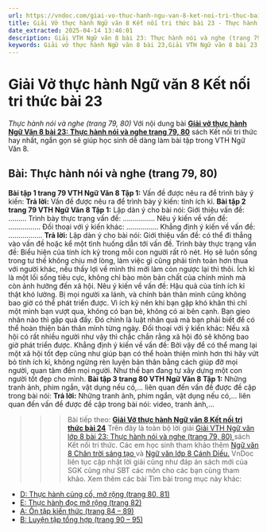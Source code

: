 ```yaml
---
url: https://vndoc.com/giai-vo-thuc-hanh-ngu-van-8-ket-noi-tri-thuc-bai-23-319895
title: Giải Vở thực hành Ngữ văn 8 Kết nối tri thức bài 23 - Thực hành nói và nghe (trang 79, 80) - VnDoc.com
date_extracted: 2025-04-14 13:46:01
description: Giải VTH Ngữ văn 8 bài 23: Thực hành nói và nghe (trang 79, 80)  sách Kết nối tri thức có đáp án chi tiết cho các bạn cùng tham khảo.
keywords: Giải vở thực hành Ngữ văn 8 bài 23,Giải VTH Ngữ văn 8 bài 23 Kết nối tri thức,Giải vở thực hành Ngữ văn KNTT lớp 8,Ngữ văn lớp 8,Ngữ văn lớp 8 Kết nối tri thức,giải vở thực hành Ngữ văn lớp 8,bài Thực hành nói và nghe (trang 79,80)
---
```


# Giải Vở thực hành Ngữ văn 8 Kết nối tri thức bài 23
 _Thực hành nói và nghe \(trang 79, 80\)_
Với nội dung bài [**Giải vở thực hành Ngữ Văn 8 bài 23: Thực hành nói và nghe trang 79, 80**](<https://vndoc.com/giai-vo-thuc-hanh-ngu-van-8-ket-noi-tri-thuc-bai-23-319895>) sách Kết nối tri thức hay nhất, ngắn gọn sẽ giúp học sinh dễ dàng làm bài tập trong VTH Ngữ Văn 8.
## **Bài: Thực hành nói và nghe \(trang 79, 80\)**
**Bài tập 1 trang 79 VTH Ngữ Văn 8 Tập 1:** Vấn đề được nêu ra để trình bày ý kiến:
**Trả lời:**
Vấn đề được nêu ra để trình bày ý kiến: tính ích kỉ.
**Bài tập 2 trang 79 VTH Ngữ Văn 8 Tập 1:** Lập dàn ý cho bài nói:
Giới thiệu vấn đề: ………
Trình bày thực trạng vấn đề: …………….
Nêu ý kiến về vấn đề: …………….
Đối thoại với ý kiến khác: …………….
Khẳng định ý kiến về vấn đề: ……………..
**Trả lời:**
Lập dàn ý cho bài nói:
Giới thiệu vấn đề: có thể đi thẳng vào vấn đề hoặc kể một tình huống dẫn tới vấn đề.
Trình bày thực trạng vấn đề: Biểu hiện của tính ích kỷ trong mỗi con người rất rõ nét. Họ sẽ luôn sống trong tư thế không chịu mở lòng, làm việc gì cũng phải tính toán hơn thua với người khác, nếu thấy lợi về mình thì mới làm còn ngược lại thì thôi. Ích kỉ là một lối sống tiêu cực, không chỉ bào mòn bản chất của chính mình mà còn ảnh hưởng đến xã hội.
Nêu ý kiến về vấn đề: Hậu quả của tính ích kỉ thật khó lường. Bị mọi người xa lánh, và chính bản thân mình cũng không bao giờ có thể phát triển được. Vì ích kỷ nên khi bạn gặp khó khăn thì chỉ một mình bạn vượt qua, không có bạn bè, không có ai bên cạnh. Bạn gieo nhân nào thì gặp quả đấy. Đó chính là luật nhân quả mà bạn phải biết để có thể hoàn thiện bản thân mình từng ngày.
Đối thoại với ý kiến khác: Nếu xã hội có rất nhiều người như vậy thì chắc chắn rằng xã hội đó sẽ không bao giờ phát triển được.
Khẳng định ý kiến về vấn đề: Bởi vậy để có thể mang lại một xã hội tốt đẹp cũng như giúp bạn có thể hoàn thiện mình hơn thì hãy vứt bỏ tính ích kỉ, không ngừng rèn luyện bản thân bằng cách giúp đỡ mọi người, quan tâm đến mọi người. Như thế bạn đang tự xây dựng một con người tốt đẹp cho mình.
**Bài tập 3 trang 80 VTH Ngữ Văn 8 Tập 1:** Những tranh ảnh, phim ngắn, vật dụng nếu có,… liên quan đến vấn đề được đề cập trong bài nói:
**Trả lời:**
Những tranh ảnh, phim ngắn, vật dụng nếu có,… liên quan đến vấn đề được đề cập trong bài nói: video, tranh ảnh,…
>>> Bài tiếp theo: [**Giải Vở thực hành Ngữ văn 8 Kết nối tri thức bài 24**](<https://vndoc.com/giai-vo-thuc-hanh-ngu-van-8-ket-noi-tri-thuc-bai-24-319901>)
Trên đây là toàn bộ lời giải [Giải VTH Ngữ văn lớp 8 bài 23: Thực hành nói và nghe \(trang 79, 80\) ](<https://vndoc.com/giai-vo-thuc-hanh-ngu-van-8-ket-noi-tri-thuc-bai-23-319895>)sách Kết nối tri thức. Các em học sinh tham khảo thêm [Ngữ văn 8 Chân trời sáng tạo ](<https://vndoc.com/ngu-van-8-chan-troi-sang-tao>)và [Ngữ văn lớp 8 Cánh Diều.](<https://vndoc.com/ngu-van-8-canh-dieu>) VnDoc liên tục cập nhật lời giải cũng như đáp án sách mới của SGK cũng như SBT các môn cho các bạn cùng tham khảo.
Xem thêm các bài Tìm bài trong mục này khác:
  * [D: Thực hành củng cố, mở rộng \(trang 80, 81\)](</giai-vo-thuc-hanh-ngu-van-8-ket-noi-tri-thuc-bai-24-319901>)
  * [E: Thực hành đọc mở rộng \(trang 82\)](</giai-vo-thuc-hanh-ngu-van-8-ket-noi-tri-thuc-bai-25-319922>)
  * [A: Ôn tập kiến thức \(trang 84 – 89\)](</giai-vo-thuc-hanh-ngu-van-8-ket-noi-tri-thuc-bai-26-319930>)
  * [B: Luyện tập tổng hợp \(trang 90 – 95\)](</giai-vo-thuc-hanh-ngu-van-8-ket-noi-tri-thuc-bai-27-319932>)

